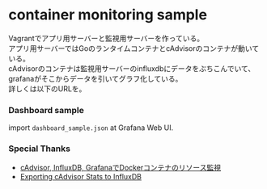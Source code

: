 # container monitoring sample
Vagrantでアプリ用サーバーと監視用サーバーを作っている。  
アプリ用サーバーではGoのランタイムコンテナとcAdvisorのコンテナが動いている。  
cAdvisorのコンテナは監視用サーバーのinfluxdbにデータをぶちこんでいて、grafanaがそこからデータを引いてグラフ化している。  
詳しくは以下のURLを。  

### Dashboard sample
import `dashboard_sample.json` at Grafana Web UI.  

### Special Thanks
- [cAdvisor, InfluxDB, GrafanaでDockerコンテナのリソース監視](http://qiita.com/atskimura/items/4c4aaaaa554e2814e938)
- [Exporting cAdvisor Stats to InfluxDB](https://github.com/google/cadvisor/blob/master/docs/influxdb.md)
